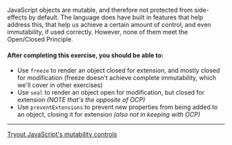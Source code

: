 JavaScript objects are mutable, and therefore not protected from side-effects by default. The language does have built in features that help address this, that help us achieve a certain amount of control, and even immutability, if used correctly. However, none of them meet the Open/Closed Principle.

#### After completing this exercise, you should be able to:

* Use `freeze` to render an object closed for extension, and mostly closed for modification (freeze doesn't achieve complete immutability, which we'll cover in other exercises)
* Use `seal` to render an object open for modification, but closed for extension _(NOTE that's the opposite of OCP)_
* Use `preventExtensions` to prevent new properties from being added to an object, closing it for extension _(also not in keeping with OCP)_

----------------------------------

[Tryout JavaScript's mutability controls](https://github.com/losandes/heinz-95729-materials-2017/tree/master/week-3/02-01-freezing-and-sealing)